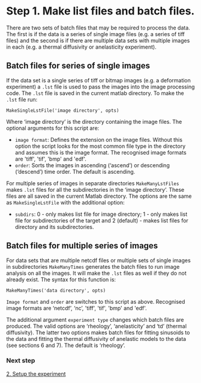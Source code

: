 # Step 1. Make list files and batch files.

There are two sets of batch files that may be required to process the data. The first is if the data
is a series of single image files (e.g. a series of tiff files) and the second is if there are multiple
data sets with multiple images in each (e.g. a thermal diffusivity or anelasticity experiment).

## Batch files for series of single images

If the data set is a single series of tiff or bitmap images (e.g. a deformation experiment) a `.lst` file
is used to pass the images into the image processing code. The `.lst` file is saved in the current matlab 
directory. To make the `.lst` file run:

```
MakeSingleLstFile('image directory', opts)
```
Where ‘image directory’ is the directory containing the image files. The optional arguments for this script
are:

* `image format`: Defines the extension on the image files. Without this option the script looks for 
the most common file type in the directory and assumes this is the image format. The recognised image formats are 
'tiff', 'tif', 'bmp' and 'edf'.
* `order`: Sorts the images in ascending (‘ascend’) or descending (‘descend’) time order. The default is ascending.

For multiple series of images in separate directories `MakeManyLstFiles` makes `.lst` files for all the subdirectories in the 
‘image directory’. These files are all saved in the current Matlab directory. The options are the same as `MakeSingleLstFile`
with the additional option: 

* `subdirs`: 0 - only makes list file for image directory; 1 - only makes list file for subdirectories of the target and
2 (default) - makes list files for directory and its subdirectories.

## Batch files for multiple series of images

For data sets that are multiple netcdf files or multiple sets of single images in subdirectories 
`MakeManyTimes` generates the batch files to run image analysis on all the images. It will make 
the `.lst` files as well if they do not already exist. The syntax for this function is: 

```
MakeManyTimes('data directory', opts)
```
`Image format` and `order` are switches to this script as above. Recognised image formats are 
‘netcdf’, ‘nc’, 'tiff', 'tif', 'bmp' and 'edf'.

The additional argument `experiment type` changes which batch files are produced. The valid 
options are ‘rheology’, ‘anelasticity’ and ‘td’ (thermal diffusivity). The latter two options 
makes batch files for fitting sinusoids to the data and fitting the thermal diffusivity of anelastic
models to the data (see sections 6 and 7). The default is ‘rheology’.



### Next step
[2. Setup the experiment](./02-analysis.md)

